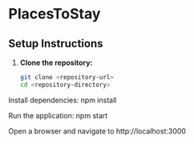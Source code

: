 # PlacesToStay

## Setup Instructions

1. **Clone the repository:**
   ```bash
   git clone <repository-url>
   cd <repository-directory>


Install dependencies:
npm install

Run the application:
npm start

Open a browser and navigate to http://localhost:3000